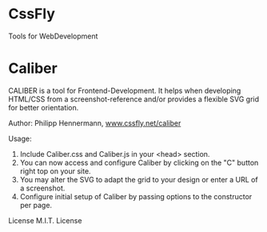 # CssFly

Tools for WebDevelopment

# Caliber

CALIBER is a tool for Frontend-Development.
It helps when developing HTML/CSS from a screenshot-reference and/or provides a flexible SVG grid for better orientation.

Author: Philipp Hennermann, www.cssfly.net/caliber

Usage:

1. Include Caliber.css and Caliber.js in your &lt;head&gt; section.
2. You can now access and configure Caliber by clicking on the "C" button right top on your site.
3. You may alter the SVG to adapt the grid to your design or enter a URL of a screenshot.
4. Configure initial setup of Caliber by passing options to the constructor per page.

License M.I.T. License
